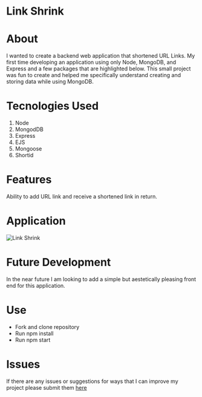 # Link Shrink

# About
I wanted to create a backend web application that shortened URL Links. My first time developing an application using only Node, MongoDB, and Express and a few packages that are highlighted below. This small project was fun to create and helped me specifically understand creating and storing data while using MongoDB.

# Tecnologies Used
1. Node
2. MongodDB
3. Express
4. EJS
5. Mongoose
6. Shortid

# Features
Ability to add URL link and receive a shortened link in return.

# Application
![Link Shrink](https://user-images.githubusercontent.com/54545904/78856480-e473d900-79f4-11ea-9c74-08238779e667.gif)

# Future Development
In the near future I am looking to add a simple but aestetically pleasing front end for this application.

# Use
* Fork and clone repository
* Run npm install
* Run npm start

# Issues
If there are any issues or suggestions for ways that I can improve my project please submit them [here](https://github.com/RaymondNwambuonwo/Link-Shrink/issues)
